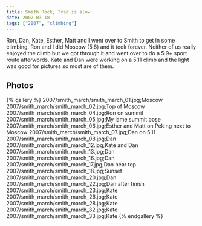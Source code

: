 ```yaml
---
title: Smith Rock, Trad is slow
date: 2007-03-18
tags: ["2007", "climbing"]
---
```

Ron, Dan, Kate, Esther, Matt and I went over to Smith to get in some climbing.  Ron and I did Moscow (5.6) and it took forever.  Neither of us really enjoyed the climb but we got through it and went over to do a 5.9+ sport route afterwords.  Kate and Dan were working on a 5.11 climb and the light was good for pictures so most are of them.

## Photos 

{% gallery %} 
2007/smith_march/smith_march_01.jpg;Moscow
2007/smith_march/smith_march_02.jpg;Top of Moscow
2007/smith_march/smith_march_04.jpg;Ron on summit
2007/smith_march/smith_march_05.jpg;My lame summit pose
2007/smith_march/smith_march_06.jpg;Esther and Matt on Peking next to Moscow
2007/smith_march/smith_march_07.jpg;Dan on 5.11
2007/smith_march/smith_march_08.jpg;Dan
2007/smith_march/smith_march_12.jpg;Kate and Dan
2007/smith_march/smith_march_13.jpg;Dan
2007/smith_march/smith_march_16.jpg;Dan
2007/smith_march/smith_march_17.jpg;Dan near top
2007/smith_march/smith_march_18.jpg;Sunset
2007/smith_march/smith_march_20.jpg;Dan
2007/smith_march/smith_march_22.jpg;Dan after finish
2007/smith_march/smith_march_23.jpg;Kate
2007/smith_march/smith_march_26.jpg;Kate
2007/smith_march/smith_march_28.jpg;Kate
2007/smith_march/smith_march_32.jpg;Kate
2007/smith_march/smith_march_33.jpg;Kate
{% endgallery %}
